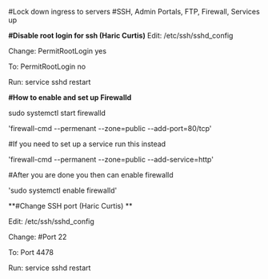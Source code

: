 #Lock down ingress to servers
#SSH, Admin Portals, FTP, Firewall, Services up



**#Disable root login for ssh (Haric Curtis)**
Edit: /etc/ssh/sshd_config

Change: PermitRootLogin yes

To: PermitRootLogin no

Run: service sshd restart


**#How to enable and set up Firewalld**

sudo systemctl start firewalld

'firewall-cmd --permenant --zone=public --add-port=80/tcp'

#If you need to set up a service run this instead

'firewall-cmd --permanent --zone=public --add-service=http'

#After you are done you then can enable firewalld

'sudo systemctl enable firewalld'


**#Change SSH port (Haric Curtis)
**

Edit: /etc/ssh/sshd_config

Change: #Port 22

To: Port 4478

Run: service sshd restart
